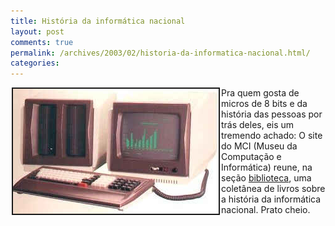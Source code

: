 ```yaml
---
title: História da informática nacional
layout: post
comments: true
permalink: /archives/2003/02/historia-da-informatica-nacional.html/
categories:
---
```

<img src="/img/blig/cobra210.jpg" border="2" hspace="2" align="left">Pra quem gosta de micros de 8 bits e da história das pessoas por trás deles, eis um tremendo achado: O site do MCI (Museu da Computação e Informática) reune, na seção <a href="http://www.mci.org.br/biblioteca/biblioteca.html" >biblioteca</a>, uma coletânea de livros sobre a história da informática nacional. Prato cheio.
